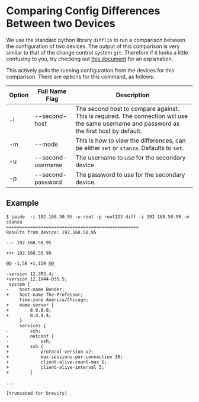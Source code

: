 Comparing Config Differences Between two Devices
================================

We use the standard python library `difflib` to run a comparison between the configuration of two devices. The output of this comparison is very similar to that of the change control system `git`. Therefore if it looks a little confusing to you, try checking out [this document](http://www.git-tower.com/learn/ebook/command-line/advanced-topics/diffs) for an explanation.

This actively pulls the running configuration from the devices for this comparison. There are options for this command, as follows:  

| Option | Full Name Flag | Description |  
| ------ | -------------- | ----------- |  
| -i 	| --second-host | The second host to compare against. This is required. The connection will use the same username and password as the first host by default. |  
| -m 	| --mode | This is how to view the differences, can be either `set` or `stanza`. Defaults to `set`. |  
| -u 	| --second-username | The username to use for the secondary device. |  
| -p 	| --second-password | The password to use for the secondary device. |  


## Example

	$ jaide  -i 192.168.50.95 -u root -p root123 diff -i 192.168.50.99 -m stanza
	==================================================
	Results from device: 192.168.50.95

	--- 192.168.50.95

	+++ 192.168.50.99

	@@ -1,58 +1,119 @@

	-version 12.3R3.4;
	+version 12.1X44-D35.5;
	 system {
	-    host-name Bender;
	+    host-name The-Professor;
	     time-zone America/Chicago;
	+    name-server {
	+        8.8.8.8;
	+        8.8.4.4;
	     }
	     services {
	-        ssh;
	-        netconf {
	-            ssh;
	+        ssh {
	+            protocol-version v2;
	+            max-sessions-per-connection 10;
	+            client-alive-count-max 6;
	+            client-alive-interval 5;
	+        }
	
	...
	
	[truncated for brevity]
